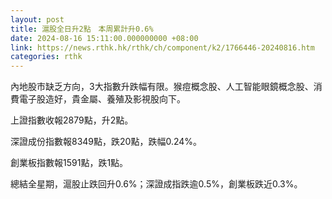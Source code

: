 ```yaml
---
layout: post
title: 滬股全日升2點　本周累計升0.6%
date: 2024-08-16 15:11:00.000000000 +08:00
link: https://news.rthk.hk/rthk/ch/component/k2/1766446-20240816.htm
categories: rthk
---
```


內地股市缺乏方向，3大指數升跌幅有限。猴痘概念股、人工智能眼鏡概念股、消費電子股造好，貴金屬、養殖及影視股向下。

上證指數收報2879點，升2點。

深證成份指數報8349點，跌20點，跌幅0.24%。

創業板指數報1591點，跌1點。

總結全星期，滬股止跌回升0.6%；深證成指跌逾0.5%，創業板跌近0.3%。
